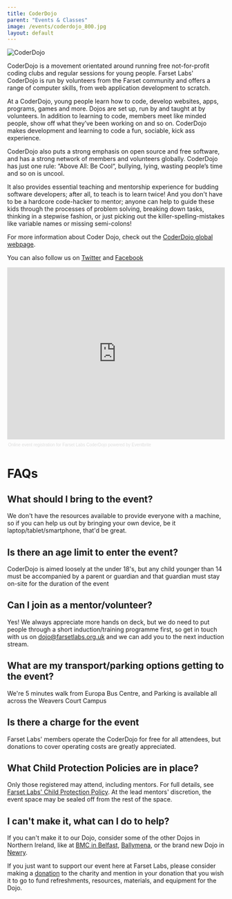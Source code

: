 ```yaml
---
title: CoderDojo
parent: "Events & Classes"
image: /events/coderdojo_800.jpg
layout: default
---
```


![CoderDojo](/events/coderdojo_800.jpg)

CoderDojo is a movement orientated around running free not-for-profit coding clubs and regular sessions for young people. Farset Labs' CoderDojo is run by volunteers from the Farset community and offers a range of computer skills, from web application development to scratch.

At a CoderDojo, young people learn how to code, develop websites, apps, programs, games and more. Dojos are set up, run by and taught at by volunteers. In addition to learning to code, members meet like minded people, show off what they’ve been working on and so on. CoderDojo makes development and learning to code a fun, sociable, kick ass experience.

CoderDojo also puts a strong emphasis on open source and free software, and has a strong network of members and volunteers globally. CoderDojo has just one rule: “Above All: Be Cool“, bullying, lying, wasting people’s time and so on is uncool.

It also provides essential teaching and mentorship experience for budding software developers; after all, to teach is to learn twice! And you don't have to be a hardcore code-hacker to mentor; anyone can help to guide these kids through the processes of problem solving, breaking down tasks, thinking in a stepwise fashion, or just picking out the killer-spelling-mistakes like variable names or missing semi-colons!

For more information about Coder Dojo, check out the [CoderDojo global webpage](https://zen.coderdojo.com/dojo/279).

You can also follow us on [Twitter](http://twitter.com/farsetdojo) and [Facebook](http://facebook.com/farsetdojo)

<div style="width:100%; text-align:left;" ><iframe src="https://www.eventbrite.co.uk/tickets-external?eid=31566726930&amp;ref=etckt" frameborder="0" height="398" width="100%" vspace="0" hspace="0" marginheight="5" marginwidth="5" scrolling="auto" allowtransparency="true"> </iframe><div style="font-family:Helvetica, Arial; font-size:10px; padding:5px 0 5px; margin:2px; width:100%; text-align:left;" ><a style="color:#ddd; text-decoration:none;" target="_blank" href="https://www.eventbrite.co.uk/r/etckt">Online event registration</a><span style="color:#ddd;"> for </span><a style="color:#ddd; text-decoration:none;" target="_blank" href="https://fsl-dojo.eventbrite.co.uk/?ref=etckt">Farset Labs CoderDojo</a> <span style="color:#ddd;">powered by</span> <a style="color:#ddd; text-decoration:none;" target="_blank" href="https://www.eventbrite.co.uk?ref=etckt">Eventbrite</a></div></div>

# FAQs

## What should I bring to the event?

We don't have the resources available to provide everyone with a machine, so if you can help us out by bringing your own device, be it laptop/tablet/smartphone, that'd be great.

## Is there an age limit to enter the event?

CoderDojo is aimed loosely at the under 18's, but any child younger than 14 must be accompanied by a parent or guardian and that guardian must stay on-site for the duration of the event

## Can I join as a mentor/volunteer?

Yes! We always appreciate more hands on deck, but we do need to put people through a short induction/training programme first, so get in touch with us on [dojo@farsetlabs.org.uk](mailto:dojo@farsetlabs.org.uk) and we can add you to the next induction stream.

## What are my transport/parking options getting to the event?

We're 5 minutes walk from Europa Bus Centre, and Parking is available all across the Weavers Court Campus

## Is there a charge for the event

Farset Labs' members operate the CoderDojo for free for all attendees, but donations to cover operating costs are greatly appreciated.

## What Child Protection Policies are in place?

Only those registered may attend, including mentors. For full details, see [Farset Labs' Child Protection Policy](/about/child_protection.html). At the lead mentors' discretion, the event space may be sealed off from the rest of the space.

## I can't make it, what can I do to help?

If you can't make it to our Dojo, consider some of the other Dojos in Northern Ireland, like at [BMC in Belfast](https://zen.coderdojo.com/dojo/110), [Ballymena](https://zen.coderdojo.com/dojo/274), or the brand new Dojo in [Newry](https://zen.coderdojo.com/dojo/45). 

If you just want to support our event here at Farset Labs, please consider making a [donation](/about/donations.html) to the charity and mention in your donation that you wish it to go to fund refreshments, resources, materials, and equipment for the Dojo.

